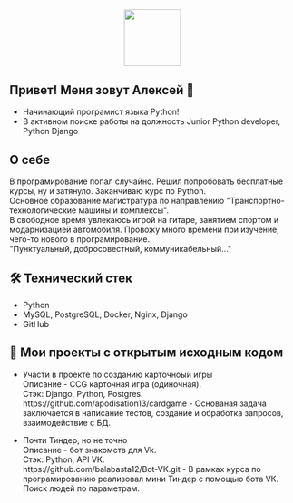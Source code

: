 ##

<div id="header" align="center">
  <img src="https://media.giphy.com/media/M9gbBd9nbDrOTu1Mqx/giphy.gif" width="100"/>
</div>

##   Привет! Меня зовут Алексей 👋
*   Начинающий програмист языка Python!
*   В активном поиске работы на должность Junior Python developer, Python Django

## О себе
<p>В програмирование попал случайно. Решил попробовать бесплатные курсы, ну и затянуло. Заканчиваю курс по Python.<br>
Основное образование магистратура по направлению "Транспортно-технологические машины и комплексы".<br>
В свободное время увлекаюсь игрой на гитаре, занятием спортом и модарнизацией автомобиля. Провожу много времени при изучение, чего-то нового в програмирование.<br> 
"Пунктуальный, добросовестный, коммуникабельный..."</p>

## 🛠 Технический стек
*   Python
*   MySQL, PostgreSQL, Docker, Nginx, Django
*   GitHub

## :briefcase: Мои проекты с открытым исходным кодом
*   <p>Участи в проекте по созданию карточноый игры<br>
    Описание - CCG карточная игра (одиночная).<br>
    Стэк: Django, Python, Postgres.<br>
    https://github.com/apodisation13/cardgame - Основаная задача заключается в написание тестов, создание и обработка запросов, взаимодействие с БД.</p>

*   <p>Почти Тиндер, но не точно<br>
    Описание - бот знакомств для Vk.<br>
    Стэк: Python, API VK.<br>
    https://github.com/balabasta12/Bot-VK.git - В рамках курса по програмированию реализовал мини Тиндер с помощью бота VK. Поиск людей по параметрам.</p>

